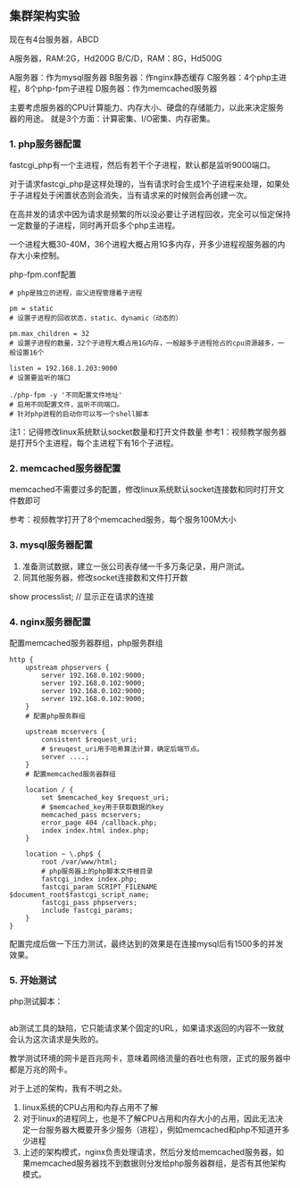 ## 集群架构实验
现在有4台服务器，ABCD

A服务器，RAM:2G，Hd200G
B/C/D，RAM：8G，Hd500G

A服务器：作为mysql服务器
B服务器：作nginx静态缓存
C服务器：4个php主进程，8个php-fpm子进程
D服务器：作为memcached服务器

主要考虑服务器的CPU计算能力、内存大小、硬盘的存储能力，以此来决定服务器的用途。
就是3个方面：计算密集、I/O密集、内存密集。


### 1. php服务器配置
fastcgi_php有一个主进程，然后有若干个子进程，默认都是监听9000端口。

对于请求fastcgi_php是这样处理的，当有请求时会生成1个子进程来处理，如果处于子进程处于闲置状态则会消失，当有请求来的时候则会再创建一次。

在高并发的请求中因为请求是频繁的所以没必要让子进程回收，完全可以恒定保持一定数量的子进程，同时再开启多个php主进程。

一个进程大概30-40M，36个进程大概占用1G多内存，开多少进程视服务器的内存大小来控制。


php-fpm.conf配置
```
# php是独立的进程，由父进程管理着子进程

pm = static
# 设置子进程的回收状态，static、dynamic（动态的）

pm.max_children = 32
# 设置子进程的数量，32个子进程大概占用1G内存，一般越多子进程抢占的cpu资源越多，一般设置16个

listen = 192.168.1.203:9000
# 设置要监听的端口

./php-fpm -y '不同配置文件地址'
# 启用不同配置文件，监听不同端口。
# 针对php进程的启动你可以写一个shell脚本
```

注1：记得修改linux系统默认socket数量和打开文件数量
参考1：视频教学服务器是打开5个主进程，每个主进程下有16个子进程。

### 2. memcached服务器配置
memcached不需要过多的配置，修改linux系统默认socket连接数和同时打开文件数即可

参考：视频教学打开了8个memcached服务，每个服务100M大小


### 3. mysql服务器配置
1. 准备测试数据，建立一张公司表存储一千多万条记录，用户测试。
2. 同其他服务器，修改socket连接数和文件打开数

show processlist;
// 显示正在请求的连接


### 4. nginx服务器配置
配置memcached服务器群组，php服务群组
```
http {
	upstream phpservers {
		server 192.168.0.102:9000;
		server 192.168.0.102:9000;
		server 192.168.0.102:9000;
		server 192.168.0.102:9000;
	}
	# 配置php服务群组
	
	upstream mcservers {
		consistent $request_uri;
		# $reuqest_uri用于哈希算法计算，确定后端节点。
		server ....;
	}
	# 配置memcached服务器群组
	
	location / {
		set $memcached_key $request_uri;
		# $memcached_key用于获取数据的key
		memcached_pass mcservers;
		error_page 404 /callback.php;
		index index.html index.php;
	}

	location ~ \.php$ {
		root /var/www/html;
		# php服务器上的php脚本文件根目录
		fastcgi_index index.php;
		fastcgi_param SCRIPT_FILENAME $document_root$fastcgi_script_name;
		fastcgi_pass phpservers;
		include fastcgi_params;
	}
}
```
配置完成后做一下压力测试，最终达到的效果是在连接mysql后有1500多的并发效果。

### 5. 开始测试
php测试脚本：
```

```

ab测试工具的缺陷，它只能请求某个固定的URL，如果请求返回的内容不一致就会认为这次请求是失败的。



教学测试环境的网卡是百兆网卡，意味着网络流量的吞吐也有限，正式的服务器中都是万兆的网卡。


对于上述的架构，我有不明之处。
1. linux系统的CPU占用和内存占用不了解
2. 对于linux的进程同上，也是不了解CPU占用和内存大小的占用，因此无法决定一台服务器大概要开多少服务（进程），例如memcached和php不知道开多少进程
3. 上述的架构模式，nginx负责处理请求，然后分发给memcached服务器，如果memcached服务器找不到数据则分发给php服务器群组，是否有其他架构模式。